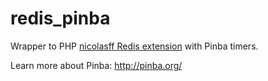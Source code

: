 redis_pinba
===========

Wrapper to PHP [nicolasff Redis extension](https://github.com/nicolasff/phpredis) with Pinba timers.

Learn more about Pinba: http://pinba.org/
